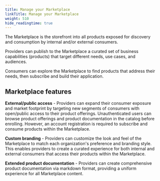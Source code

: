 ```yaml
---
title: Manage your Marketplace
linkTitle: Manage your Marketplace
weight: 510
hide_readingtime: true
---
```


The Marketplace is the storefront into all products exposed for discovery and consumption by internal and/or external consumers.

Providers can publish to the Marketplace a curated set of business capabilities (products) that target different needs, use cases, and audiences.

Consumers can explore the Marketplace to find products that address their needs, then subscribe and build their application.

## Marketplace features

**External/public access** - Providers can expand their consumer exposure and market footprint by targeting new segments of consumers with open/public access to their product offerings. Unauthenticated users can browse product offerings and product documentation in the catalog before enrolling. However, an account registration is required to subscribe and consume products within the Marketplace.  

**Custom branding** - Providers can customize the look and feel of the Marketplace to match each organization's preference and branding style. This enables providers to create a curated experience for both internal and external consumers that access their products within the Marketplace.

**Extended product documentation** - Providers can create comprehensive product documentation via markdown format, providing a uniform experience for all Marketplace content.
